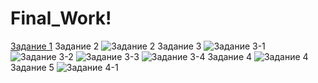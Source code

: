 # Final_Work!
[Задание 1](https://github.com/Anton-Kovalev-10/Final_Work/assets/119130095/25944681-027e-4b2e-82e4-64cfb6a2493b)
Задание 2
![Задание 2](https://github.com/Anton-Kovalev-10/Final_Work/assets/119130095/808ca123-adf5-4ae5-a785-5af5cbc0dd69)
Задание 3
![Задание 3-1](https://github.com/Anton-Kovalev-10/Final_Work/assets/119130095/744a0e6e-be79-4a46-a3ed-938f46637241)
![Задание 3-2](https://github.com/Anton-Kovalev-10/Final_Work/assets/119130095/4ec09d09-4951-40a4-b944-3e054fcb7250)
![Задание 3-3](https://github.com/Anton-Kovalev-10/Final_Work/assets/119130095/5b3e3af2-7f66-46cf-9f23-31e487f12003)
![Задание 3-4](https://github.com/Anton-Kovalev-10/Final_Work/assets/119130095/8da8d6ba-d0b6-4b2d-82c1-1d286c972724)
Задание 4
![Задание 4](https://github.com/Anton-Kovalev-10/Final_Work/assets/119130095/68d9b3c0-764a-4081-9d3b-da48fd45b6a8)
Задание 5
![Задание 4-1](https://github.com/Anton-Kovalev-10/Final_Work/assets/119130095/8670abf3-39e5-4b16-bed0-edc4024c8ac4)
